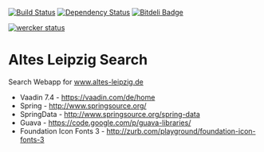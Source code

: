 [![Build Status](https://travis-ci.org/ahoehma/altes-leipzig-search.svg?branch=master)](https://travis-ci.org/ahoehma/altes-leipzig-search)
[![Dependency Status](https://www.versioneye.com/user/projects/5494867edd709d811f000591/badge.svg?style=flat)](https://www.versioneye.com/user/projects/5494867edd709d811f000591)
[![Bitdeli Badge](https://d2weczhvl823v0.cloudfront.net/ahoehma/altes-leipzig-search/trend.png)](https://bitdeli.com/free "Bitdeli Badge")

[![wercker status](https://app.wercker.com/status/b1b70360527c4912a5527c73d3c79caf/m "wercker status")](https://app.wercker.com/project/bykey/b1b70360527c4912a5527c73d3c79caf)

Altes Leipzig Search
====================

Search Webapp for www.altes-leipzig.de

* Vaadin 7.4 - https://vaadin.com/de/home
* Spring - http://www.springsource.org/
* SpringData - http://www.springsource.org/spring-data
* Guava - https://code.google.com/p/guava-libraries/
* Foundation Icon Fonts 3 - http://zurb.com/playground/foundation-icon-fonts-3




